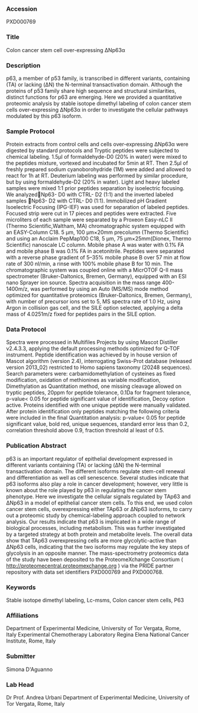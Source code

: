 ### Accession
PXD000769

### Title
Colon cancer stem cell over-expressing ΔNp63α

### Description
p63, a member of p53 family, is transcribed in different variants, containing (TA) or lacking (ΔN) the N-terminal transactivation domain. Although the proteins of p53 family share high sequence and structural similarities, distinct functions for p63 are emerging. Here we provided a quantitative proteomic analysis by stable isotope dimethyl labeling of colon cancer stem cells over-expressing ΔNp63α in order to investigate the cellular pathways modulated by this p63 isoform.

### Sample Protocol
Protein extracts from control cells and cells over-expressing ΔNp63α were digested by standard protocols and Tryptic peptides were subjected to chemical labeling. 1.5μl of formaldehyde-D0 (20% in water) were mixed to the peptides mixture, vortexed and incubated for 5min at RT. Then 2.5μl of freshly prepared sodium cyanoborohydride (1M) were added and allowed to react for 1h at RT. Deuterium labeling was performed by similar procedure, but by using formaldehyde-D2 (20% in water). Light and heavy labeled samples were mixed 1:1 prior peptides separation by isoelectric focusing. We analyzedNp63- D0 with CTRL- D2 (1:1) and the inverted labeled samples Np63- D2 with CTRL- D0 (1:1). Immobilized pH Gradient Isoelectric Focusing (IPG-IEF) was used for separation of labeled peptides. Focused strip were cut in 17 pieces and peptides were extracted. Five microliters of each sample were separated by a Proxeon Easy-nLC II (Thermo Scientific,Waltham, MA) chromatographic system equipped with an EASY-Column C18. 5 μm, 100 μm×20mm precolumn (Thermo Scientific) and using an Acclaim PepMap100 C18, 5 μm, 75 μm×25mm(Dionex, Thermo Scientific) nanoscale LC column. Mobile phase A was water with 0.1% FA and mobile phase B was 0.1% FA in acetonitrile. Peptides were separated with a reverse phase gradient of 5–35% mobile phase B over 57 min at flow rate of 300 nl/min, a rinse with 100% mobile phase B for 10 min. The chromatographic system was coupled online with a MicrOTOF Q-II mass spectrometer (Bruker-Daltonics, Bremen, Germany), equipped with an ESI nano Sprayer ion source. Spectra acquisition in the mass range 400-1400m/z, was performed by using an Auto (MS/MS) mode method optimized for quantitative proteomics (Bruker-Daltonics, Bremen, Germany), with number of precursor ions set to 5, MS spectra rate of 1.0 Hz, using Argon in collision gas cell, and the SILE option selected, applying a delta mass of 4.0251m/z fixed for peptides pairs in the SILE option.

### Data Protocol
Spectra were processed in Multifiles Projects by using Mascot Distiller v2.4.3.3, applying the default processing methods optimized for Q-TOF instrument. Peptide identification was achieved by in house version of Mascot algorithm (version 2.4), interrogating Swiss-Prot database (released version 2013_02) restricted to Homo sapiens taxonomy (20248 sequences). Search parameters were: carbamidomethylation of cysteines as fixed modification, oxidation of methionines as variable modification, Dimethylation as Quantitation method, one missing cleavage allowed on tryptic peptides, 20ppm for peptide tolerance, 0.1Da for fragment tolerance, p-value< 0.05 for peptide significant value of identification, Decoy option active. Proteins identified with one unique peptide were manually validated. After protein identification only peptides matching the following criteria were included in the final Quantitation analysis: p-value< 0.05 for peptide significant value, bold red, unique sequences, standard error less than 0.2, correlation threshold above 0.9, fraction threshold al least of 0.5.

### Publication Abstract
p63 is an important regulator of epithelial development expressed in different variants containing (TA) or lacking (&#x394;N) the N-terminal transactivation domain. The different isoforms regulate stem-cell renewal and differentiation as well as cell senescence. Several studies indicate that p63 isoforms also play a role in cancer development; however, very little is known about the role played by p63 in regulating the cancer stem phenotype. Here we investigate the cellular signals regulated by TAp63 and &#x394;Np63 in a model of epithelial cancer stem cells. To this end, we used colon cancer stem cells, overexpressing either TAp63 or &#x394;Np63 isoforms, to carry out a proteomic study by chemical-labeling approach coupled to network analysis. Our results indicate that p63 is implicated in a wide range of biological processes, including metabolism. This was further investigated by a targeted strategy at both protein and metabolite levels. The overall data show that TAp63 overexpressing cells are more glycolytic-active than &#x394;Np63 cells, indicating that the two isoforms may regulate the key steps of glycolysis in an opposite manner. The mass-spectrometry proteomics data of the study have been deposited to the ProteomeXchange Consortium ( http://proteomecentral.proteomexchange.org ) via the PRIDE partner repository with data set identifiers PXD000769 and PXD000768.

### Keywords
Stable isotope dimethyl labeling, Lc-msms, Colon cancer stem cells, P63

### Affiliations
Department of Experimental Medicine, University of Tor Vergata, Rome, Italy
Experimental Chemotherapy Laboratory
Regina Elena National Cancer Institute, Rome, Italy

### Submitter
Simona D'Aguanno

### Lab Head
Dr Prof. Andrea Urbani
Department of Experimental Medicine, University of Tor Vergata, Rome, Italy



